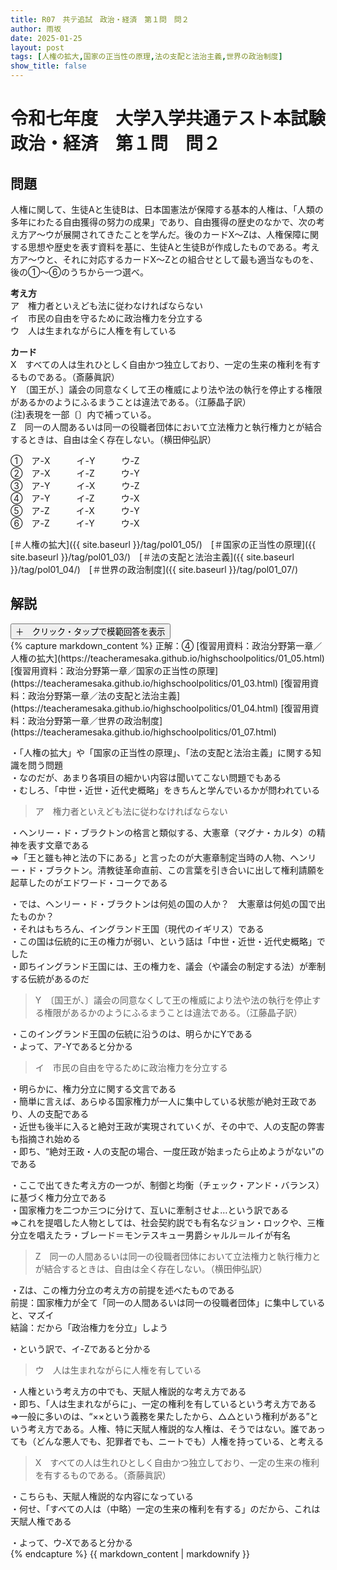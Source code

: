 ```yaml
---
title: R07　共テ追試　政治・経済　第１問　問２
author: 雨坂
date: 2025-01-25
layout: post
tags: [人権の拡大,国家の正当性の原理,法の支配と法治主義,世界の政治制度]
show_title: false
---
```

  
# 令和七年度　大学入学共通テスト本試験　政治・経済　第１問　問２  
  
## 問題  
人権に関して、生徒Aと生徒Bは、日本国憲法が保障する基本的人権は、「人類の多年にわたる自由獲得の努力の成果」であり、自由獲得の歴史のなかで、次の考え方ア～ウが展開されてきたことを学んだ。後のカードX～Zは、人権保障に関する思想や歴史を表す資料を基に、生徒Aと生徒Bが作成したものである。考え方ア～ウと、それに対応するカードX～Zとの組合せとして最も適当なものを、後の①～⑥のうちから一つ選べ。  
  
<b>考え方</b>  
ア　権力者といえども法に従わなければならない  
イ　市民の自由を守るために政治権力を分立する  
ウ　人は生まれながらに人権を有している  
  
<b>カード</b>  
X　すべての人は生れひとしく自由かつ独立しており、一定の生来の権利を有するものである。（斎藤眞訳）  
Y　〔国王が、〕議会の同意なくして王の権威により法や法の執行を停止する権限があるかのようにふるまうことは違法である。（江藤晶子訳）  
(注)表現を一部〔〕内で補っている。  
Z　同一の人間あるいは同一の役職者団体において立法権力と執行権力とが結合するときは、自由は全く存在しない。（横田伸弘訳）  
  
①　ア-X　　　イ-Y　　　ウ-Z  
②　ア-X　　　イ-Z　　　ウ-Y  
③　ア-Y　　　イ-X　　　ウ-Z  
④　ア-Y　　　イ-Z　　　ウ-X  
⑤　ア-Z　　　イ-X　　　ウ-Y  
⑥　ア-Z　　　イ-Y　　　ウ-X  
  
[＃人権の拡大]({{ site.baseurl }}/tag/pol01_05/)　[＃国家の正当性の原理]({{ site.baseurl }}/tag/pol01_03/)　[＃法の支配と法治主義]({{ site.baseurl }}/tag/pol01_04/)　[＃世界の政治制度]({{ site.baseurl }}/tag/pol01_07/)  
  
## 解説  
<div class="collapsible">
  <button class="collapsible-button">＋　クリック・タップで模範回答を表示</button>
  <div class="collapsible-content">
    {% capture markdown_content %}
正解：④  
[復習用資料：政治分野第一章／人権の拡大](https://teacheramesaka.github.io/highschoolpolitics/01_05.html)  
[復習用資料：政治分野第一章／国家の正当性の原理](https://teacheramesaka.github.io/highschoolpolitics/01_03.html)  
[復習用資料：政治分野第一章／法の支配と法治主義](https://teacheramesaka.github.io/highschoolpolitics/01_04.html)  
[復習用資料：政治分野第一章／世界の政治制度](https://teacheramesaka.github.io/highschoolpolitics/01_07.html)  
  
・「人権の拡大」や「国家の正当性の原理」、「法の支配と法治主義」に関する知識を問う問題  
・なのだが、あまり各項目の細かい内容は聞いてこない問題でもある  
・むしろ、「中世・近世・近代史概略」をきちんと学んでいるかが問われている  
  
>ア　権力者といえども法に従わなければならない  
  
・ヘンリー・ド・ブラクトンの格言と類似する、大憲章（マグナ・カルタ）の精神を表す文章である  
⇒「王と雖も神と法の下にある」と言ったのが大憲章制定当時の人物、ヘンリー・ド・ブラクトン。清教徒革命直前、この言葉を引き合いに出して権利請願を起草したのがエドワード・コークである  
  
・では、ヘンリー・ド・ブラクトンは何処の国の人か？　大憲章は何処の国で出たものか？  
・それはもちろん、イングランド王国（現代のイギリス）である  
・この国は伝統的に王の権力が弱い、という話は「中世・近世・近代史概略」でした  
・即ちイングランド王国には、王の権力を、議会（や議会の制定する法）が牽制する伝統があるのだ  
  
>Y　〔国王が、〕議会の同意なくして王の権威により法や法の執行を停止する権限があるかのようにふるまうことは違法である。（江藤晶子訳）  
  
・このイングランド王国の伝統に沿うのは、明らかにYである  
・よって、ア-Yであると分かる  
  
>イ　市民の自由を守るために政治権力を分立する  
  
・明らかに、権力分立に関する文言である  
・簡単に言えば、あらゆる国家権力が一人に集中している状態が絶対王政であり、人の支配である  
・近世も後半に入ると絶対王政が実現されていくが、その中で、人の支配の弊害も指摘され始める  
・即ち、“絶対王政・人の支配の場合、一度圧政が始まったら止めようがない”のである  
  
・ここで出てきた考え方の一つが、制御と均衡（チェック・アンド・バランス）に基づく権力分立である  
・国家権力を二つか三つに分けて、互いに牽制させよ…という訳である  
⇒これを提唱した人物としては、社会契約説でも有名なジョン・ロックや、三権分立を唱えたラ・ブレード＝モンテスキュー男爵シャルル＝ルイが有名  
  
>Z　同一の人間あるいは同一の役職者団体において立法権力と執行権力とが結合するときは、自由は全く存在しない。（横田伸弘訳）  
  
・Zは、この権力分立の考え方の前提を述べたものである  
前提：国家権力が全て「同一の人間あるいは同一の役職者団体」に集中していると、マズイ  
結論：だから「政治権力を分立」しよう  
  
・という訳で、イ-Zであると分かる  
  
>ウ　人は生まれながらに人権を有している  
  
・人権という考え方の中でも、天賦人権説的な考え方である  
・即ち、「人は生まれながらに」、一定の権利を有しているという考え方である  
⇒一般に多いのは、“××という義務を果たしたから、△△という権利がある”という考え方である。人権、特に天賦人権説的な人権は、そうではない。誰であっても（どんな悪人でも、犯罪者でも、ニートでも）人権を持っている、と考える  
  
>X　すべての人は生れひとしく自由かつ独立しており、一定の生来の権利を有するものである。（斎藤眞訳）  
  
・こちらも、天賦人権説的な内容になっている  
・何せ、「すべての人は（中略）一定の生来の権利を有する」のだから、これは天賦人権である  
  
・よって、ウ-Xであると分かる  
    {% endcapture %}
    {{ markdown_content | markdownify }}
  </div>
</div>